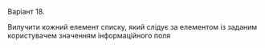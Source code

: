 <p>Варіант 18.</p>
<p>Вилучити кожний елемент списку, який слідує за елементом із заданим користувачем значенням інформаційного поля</p>

